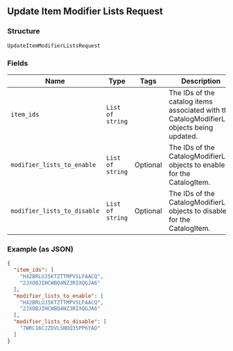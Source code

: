 ## Update Item Modifier Lists Request

### Structure

`UpdateItemModifierListsRequest`

### Fields

| Name | Type | Tags | Description |
|  --- | --- | --- | --- |
| `item_ids` | `List of string` |  | The IDs of the catalog items associated with the CatalogModifierList objects being updated. |
| `modifier_lists_to_enable` | `List of string` | Optional | The IDs of the CatalogModifierList objects to enable for the CatalogItem. |
| `modifier_lists_to_disable` | `List of string` | Optional | The IDs of the CatalogModifierList objects to disable for the CatalogItem. |

### Example (as JSON)

```json
{
  "item_ids": [
    "H42BRLUJ5KTZTTMPVSLFAACQ",
    "2JXOBJIHCWBQ4NZ3RIXQGJA6"
  ],
  "modifier_lists_to_enable": [
    "H42BRLUJ5KTZTTMPVSLFAACQ",
    "2JXOBJIHCWBQ4NZ3RIXQGJA6"
  ],
  "modifier_lists_to_disable": [
    "7WRC16CJZDVLSNDQ35PP6YAD"
  ]
}
```

